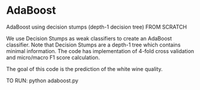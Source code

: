 # AdaBoost
AdaBoost using decision stumps (depth-1 decision tree) FROM SCRATCH

We use Decision Stumps as weak classifiers to create an AdaBoost classifier. Note that Decision Stumps are a depth-1 tree which contains minimal information. The code has
implementation of 4-fold cross validation and micro/macro F1 score calculation.

The goal of this code is the prediction of the white wine quality.

TO RUN: python adaboost.py
